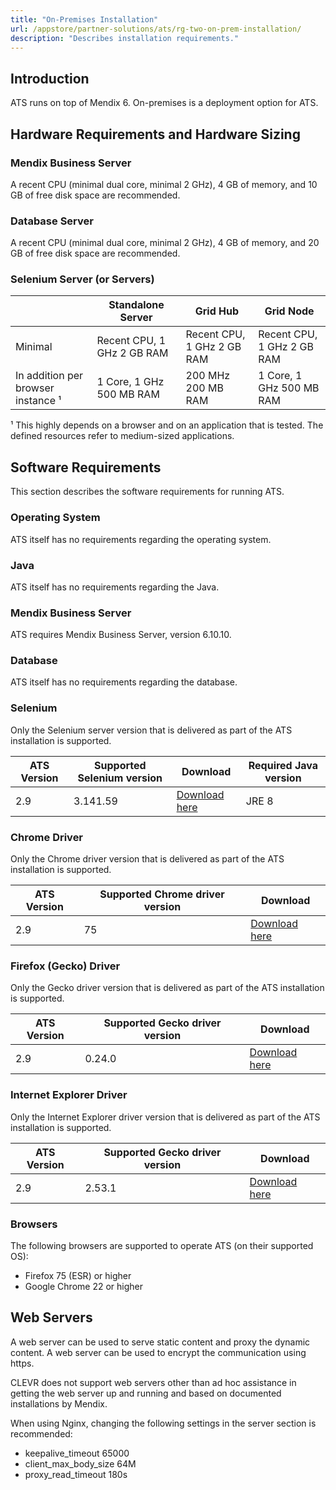 ```yaml
---
title: "On-Premises Installation"
url: /appstore/partner-solutions/ats/rg-two-on-prem-installation/
description: "Describes installation requirements."
---
```


## Introduction

ATS runs on top of Mendix 6. On-premises is a deployment option for ATS. 

## Hardware Requirements and Hardware Sizing

### Mendix Business Server

A recent CPU (minimal dual core, minimal 2 GHz), 4 GB of memory, and 10 GB of free disk space are recommended.

### Database Server

A recent CPU (minimal dual core, minimal 2 GHz), 4 GB of memory, and 20 GB of free disk space are recommended.

### Selenium Server (or Servers)

 &#xfeff; | Standalone Server | Grid Hub | Grid Node 
-----|----|--------------|--------------
Minimal    | Recent CPU, 1 GHz 2 GB RAM    | Recent CPU, 1 GHz 2 GB RAM    | Recent CPU, 1 GHz 2 GB RAM
In addition per browser instance ¹    | 1 Core, 1 GHz 500 MB RAM | 200 MHz 200 MB RAM | 1 Core, 1 GHz 500 MB RAM

¹ This highly depends on a browser and on an application that is tested. The defined resources refer to medium-sized applications.

## Software Requirements

This section describes the software requirements for running ATS.

### Operating System

ATS itself has no requirements regarding the operating system.

### Java

ATS itself has no requirements regarding the Java.

### Mendix Business Server

ATS requires Mendix Business Server, version 6.10.10.

### Database

ATS itself has no requirements regarding the database.

### Selenium

Only the Selenium server version that is delivered as part of the ATS installation is supported.

ATS Version | Supported Selenium version | Download |Required Java version
---|---|---|---
2.9 | 3.141.59 | [Download here](https://selenium-release.storage.googleapis.com/3.141/selenium-server-standalone-3.141.59.jar) | JRE 8

### Chrome Driver

Only the Chrome driver version that is delivered as part of the ATS installation is supported.

ATS Version | Supported Chrome driver version | Download 
---|---|---
2.9 | 75 | [Download here](https://chromedriver.storage.googleapis.com/index.html?path=75.0.3770.140/)

### Firefox (Gecko) Driver

Only the Gecko driver version that is delivered as part of the ATS installation is supported.

ATS Version | Supported Gecko driver version | Download 
---|---|---
2.9 | 0.24.0 | [Download here](https://github.com/mozilla/geckodriver/releases/tag/v0.24.0)

### Internet Explorer Driver

Only the Internet Explorer driver version that is delivered as part of the ATS installation is supported.

ATS Version | Supported Gecko driver version | Download 
---|---|---
2.9 | 2.53.1 | [Download here](https://selenium-release.storage.googleapis.com/index.html?path=2.53/)

### Browsers

The following browsers are supported to operate ATS (on their supported OS):

* Firefox 75 (ESR) or higher
* Google Chrome 22 or higher

## Web Servers

A web server can be used to serve static content and proxy the dynamic content. A web server can be used to encrypt the communication using https.

CLEVR does not support web servers other than ad hoc assistance in getting the web server up and running and based on documented installations by Mendix. 

When using Nginx, changing the following settings in the server section is recommended:

* keepalive_timeout 65000
* client_max_body_size 64M
* proxy_read_timeout 180s 
